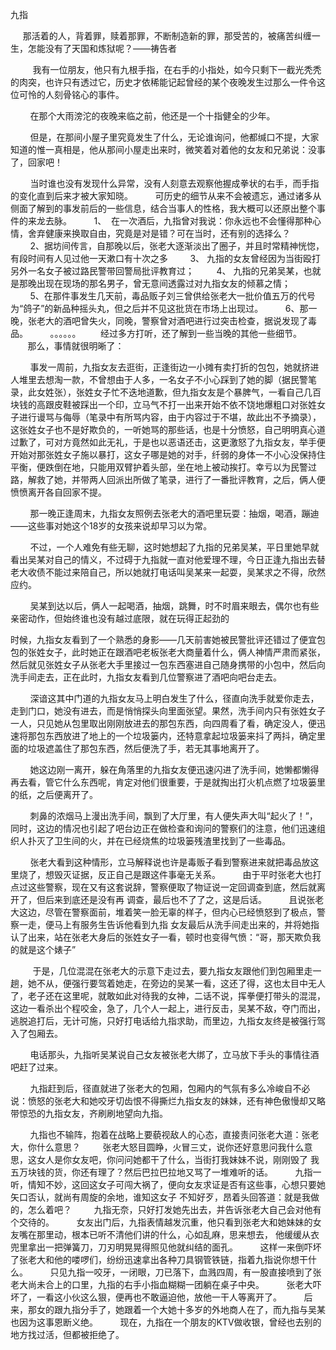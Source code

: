 九指

     那活着的人，背着罪，赎着那罪，不断制造新的罪，那受苦的，被痛苦纠缠一生，怎能没有了天国和炼狱呢？——祷告者

         我有一位朋友，他只有九根手指，在右手的小指处，如今只剩下一截光秃秃的肉突，也许只有透过它，历史才依稀能记起曾经的某个夜晚发生过那么一件令这位可怜的人刻骨铭心的事件。

        在那个大雨滂沱的夜晚来临之前，他还是一个十指健全的少年。

        但是，在那间小屋子里究竟发生了什么，无论谁询问，他都缄口不提，大家知道的惟一真相是，他从那间小屋走出来时，微笑着对着他的女友和兄弟说：没事了，回家吧！

        当时谁也没有发现什么异常，没有人刻意去观察他握成拳状的右手，而手指的变化直到后来才被大家知晓。
        可历史的细节从来不会被遗忘，通过诸多从侧面了解到的事发前后的一些信息，结合当事人的性格，我大概可以还原出整个事件的来龙去脉。
        1、  在一次酒后，九指曾对我说：你永远也不会懂得那种心情，舍弃健康来换取自由，究竟是对是错？可在当时，还有别的选择么？
        2、据坊间传言，自那晚以后，张老大逐渐淡出了圈子，并且时常精神恍惚，有段时间有人见过他一天漱口有十次之多
        3、 九指的女友曾经因为当街殴打另外一名女子被过路民警带回警局批评教育过；
        4、 九指的兄弟吴某，也就是那晚出现在现场的那名男子，曾无意间透露过对九指女友的倾慕之情；
        5、在那件事发生几天前，毒品贩子刘三曾供给张老大一批价值五万的代号为“鸽子”的新品种摇头丸，但之后并不见这批货在市场上出现过。
        6、那一晚，张老大的酒吧曾失火，同晚，警察曾对酒吧进行过突击检查，据说发现了毒品。
        。。。。。。
       经过多方打听，还了解到一些当晚的其他一些细节。
       那么，事情就很明晰了：

        事发一周前，九指女友去逛街，正逢街边一小摊有卖打折的包包，她就挤进人堆里去想淘一款，不曾想由于人多，一名女子不小心踩到了她的脚（据民警笔录，此女姓张），张姓女子忙不迭地道歉，但九指女友是个暴脾气，一看自己几百块钱的高跟皮鞋被踩出一个印，立马气不打一出来开始不依不饶地爆粗口对张姓女子进行谩骂与侮辱（笔录中有所骂内容，由于内容过于不堪，故此出不予摘录），这张姓女子也不是好欺负的，一听她骂的那些话，也是十分愤怒，自己明明真心道过歉了，可对方竟然如此无礼，于是也以恶语还击，这更激怒了九指女友，举手便开始对那张姓女子施以暴打，这女子哪是她的对手，纤弱的身体一不小心没保持住平衡，便跌倒在地，只能用双臂护着头部，坐在地上被动挨打。幸亏以为民警过路，解救了她，并带两人回派出所做了笔录，进行了一番批评教育，之后，俩人便愤愤离开各自回家不提。

        那一晚正逢周末，九指女友照例去张老大的酒吧里玩耍：抽烟，喝酒，蹦迪——这些事对她这个18岁的女孩来说却早习以为常。

        不过，一个人难免有些无聊，这时她想起了九指的兄弟吴某，平日里她早就看出吴某对自己的情义，不过碍于九指就一直对他爱理不理，今日正逢九指出去替老大收债不能过来陪自己，所以她就打电话叫吴某来一起耍，吴某求之不得，欣然应约。

        吴某到达以后，俩人一起喝酒，抽烟，跳舞，时不时眉来眼去，偶尔也有些亲密动作，但始终谁也没有越过底限，就在玩得正起劲的

时候，九指女友看到了一个熟悉的身影——几天前害她被民警批评还错过了便宜包包的张姓女子，此时她正在跟酒吧老板张老大商量着什么，俩人神情严肃而紧张，然后就见张姓女子从张老大手里接过一包东西塞进自己随身携带的小包中，然后向洗手间走去，正在此时，九指女友看到几位警察进了酒吧向吧台走去。

        深谙这其中门道的九指女友马上明白发生了什么，径直向洗手就爱你走去，走到门口，她没有进去，而是悄悄探头向里面张望。果然，洗手间内只有张姓女子一人，只见她从包里取出刚刚放进去的那包东西，向四周看了看，确定没人，便迅速将那包东西放进了地上的一个垃圾篓内，还特意拿起垃圾篓来抖了两抖，确定里面的垃圾遮盖住了那包东西，然后便洗了手，若无其事地离开了。

        她这边刚一离开，躲在角落里的九指女友便迅速闪进了洗手间，她懒都懒得再去看，管它什么东西呢，肯定对他们很重要，于是就掏出打火机点燃了垃圾篓里的纸，之后便离开了。

        刺鼻的浓烟马上漫出洗手间，飘到了大厅里，有人便失声大叫“起火了！”，同时，这边的情况也引起了吧台边正在做检查和询问的警察们的注意，他们迅速组织人扑灭了卫生间的火，并在已经烧焦的垃圾篓残渣里找到了一些毒品。

        张老大看到这种情形，立马解释说也许是毒贩子看到警察进来就把毒品放这里烧了，想毁灭证据，反正自己是跟这件事毫无关系。
        由于平时张老大也打点过这些警察，现在又有这套说辞，警察便取了物证说一定回调查到底，然后就离开了，但后来到底还是没有再
调查，最后也不了了之，这是后话。
        且说张老大这边，尽管在警察面前，堆着笑一脸无辜的样子，但内心已经愤怒到了极点，警察一走，便马上有服务生告诉他看到九指
女友最后从洗手间走出来的，并将她指认了出来，站在张老大身后的张姓女子一看，顿时也变得气愤：“哥，那天欺负我的就是这个婊子”

         于是，几位混混在张老大的示意下走过去，要九指女友跟他们到包厢里走一趟，她不从，便强行要驾着她走，在旁边的吴某一看，这还了得，这也太目中无人了，老子还在这里呢，就敢如此对待我的女神，二话不说，挥拳便打带头的混混，这边一看杀出个程咬金，急了，几个人一起上，进行反击，吴某不敌，夺门而出，逃脱追打后，无计可施，只好打电话给九指求助，而里边，九指女友终是被强行驾入了包厢去。

        电话那头，九指听吴某说自己女友被张老大绑了，立马放下手头的事情往酒吧赶了过来。

        九指赶到后，径直就进了张老大的包厢，包厢内的气氛有多么冷峻自不必说：愤怒的张老大和她咬牙切齿恨不得撕烂九指女友的妹妹，还有神色傲慢却又略带惊恐的九指女友，齐刷刷地望向九指。

        九指也不输阵，抱着在战略上要藐视敌人的心态，直接责问张老大道：张老大，你什么意思？
        张老大怒目圆睁，火冒三丈，说你还好意思问我什么意思，这女人是你女友吧，你问问她都干了什么，当街打我妹妹不说，刚刚毁了
我五万块钱的货，你还有理了？然后巴拉巴拉地又骂了一堆难听的话。
        九指一听，情知不妙，这回这女子可闯大祸了，便向女友求证是否有这些事，心想只要她矢口否认，就尚有周旋的余地，谁知这女子
不知好歹，昂着头回答道：就是我做的，怎么着吧？
        九指无奈，只好打发她先出去，并告诉张老大自己会对他有个交待的。
        女友出门后，九指表情越发沉重，他只看到张老大和她妹妹的女友嘴在那里动，根本已听不清他们讲的什么，心如乱麻，思来想去，
他缓缓从衣兜里拿出一把弹簧刀，刀刃明晃晃得照见他就纠结的面孔。
        这样一来倒吓坏了张老大和他的喽啰们，纷纷迅速拿出各种刀具钢管铁链，指着九指说你想干什么。
        只见九指一咬牙，一闭眼，刀已落下，血溅四周，有一股直接喷到了张老大尚未合上的口里，九指的右手小指血糊糊一团躺在桌子中央。
        张老大吓坏了，一看这小伙这么狠，便再也不敢逼迫他，放他一干人等离开了。
        后来，那女的跟九指分手了，她跟着一个大她十多岁的外地商人在了，而九指与吴某也因为这事恩断义绝。
        现在，九指在一个朋友的KTV做收银，曾经也去别的地方找过活，但都被拒绝了。